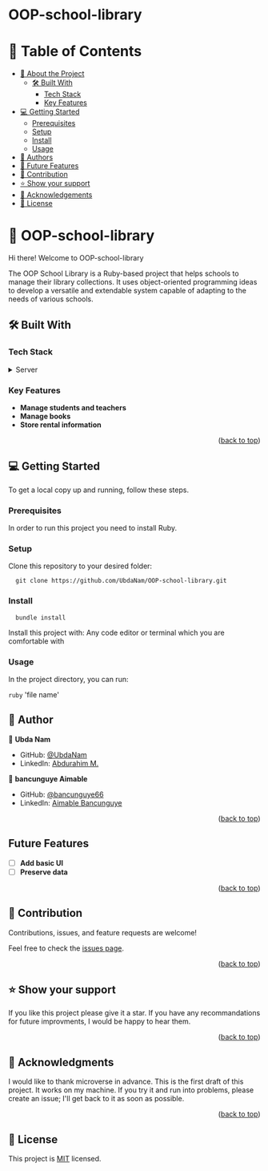 # OOP-school-library

<a name="readme-top"></a>

<!-- TABLE OF CONTENTS -->

# 📗 Table of Contents

- [📖 About the Project](#about-project)
  - [🛠 Built With](#built-with)
    - [Tech Stack](#tech-stack)
    - [Key Features](#key-features)
- [💻 Getting Started](#getting-started)
  - [Prerequisites](#prerequisites)
  - [Setup](#setup)
  - [Install](#install)
  - [Usage](#usage)
- [👥 Authors](#authors)
- [🔭 Future Features](#future-features)
- [🤝 Contribution](#contributing)
- [⭐️ Show your support](#support)
- [🙏 Acknowledgements](#acknowledgements)
- [📝 License](#license)

<!-- PROJECT DESCRIPTION -->

# 📖 OOP-school-library <a name="about-project">

Hi there! Welcome to OOP-school-library</a>

The OOP School Library is a Ruby-based project that helps schools to manage their library collections. It uses object-oriented programming ideas to develop a versatile and extendable system capable of adapting to the needs of various schools.

## 🛠 Built With <a name="built-with"></a>

### Tech Stack <a name="tech-stack"></a>

<details>
<summary>Server</summary>
  <ul>
    <li><a href="https://www.ruby-lang.org/">Ruby</a></li>
  </ul>
</details>

### Key Features <a name="key-features"></a>

- **Manage students and teachers**
- **Manage books**
- **Store rental information**

<p align="right">(<a href="#readme-top">back to top</a>)</p>

<!-- GETTING STARTED -->

## 💻 Getting Started <a name="getting-started"></a>

To get a local copy up and running, follow these steps.

### Prerequisites

In order to run this project you need to install Ruby.

### Setup

Clone this repository to your desired folder:

```snippet
  git clone https://github.com/UbdaNam/OOP-school-library.git
```

### Install

```snippet
  bundle install
```

Install this project with: Any code editor or terminal which you are comfortable with

### Usage

In the project directory, you can run:

`ruby` 'file name'

<!-- AUTHORS -->

## 👥 Author <a name="authors"></a>

👤 **Ubda Nam**

- GitHub: [@UbdaNam](https://github.com/UbdaNam)
- LinkedIn: [Abdurahim M.](https://www.linkedin.com/in/abdurahim-miftah/)

👤 **bancunguye Aimable**

- GitHub: [@bancunguye66](https://github.com/bancunguye66)
- LinkedIn: [Aimable Bancunguye](https://www.linkedin.com/in/aimable-bancunguye-aba703143/)

<p align="right">(<a href="#readme-top">back to top</a>)</p>

<!-- FUTURE FEATURES -->

## Future Features <a name="future-features"></a>

- [ ] **Add basic UI**
- [ ] **Preserve data**

<p align="right">(<a href="#readme-top">back to top</a>)</p>

<!-- CONTRIBUTING -->

## 🤝 Contribution <a name="contributing"></a>

Contributions, issues, and feature requests are welcome!

Feel free to check the [issues page](https://github.com/UbdaNam/OOP-school-library/issues).

<p align="right">(<a href="#readme-top">back to top</a>)</p>

<!-- SUPPORT -->

## ⭐ Show your support <a name="support"></a>

If you like this project please give it a star. If you have any recommandations for future improvments, I would be happy to hear them.

<p align="right">(<a href="#readme-top">back to top</a>)</p>

<!-- ACKNOWLEDGEMENTS -->

## 🙏 Acknowledgments <a name="acknowledgements"></a>

I would like to thank microverse in advance. This is the first draft of this project. It works on my machine. If you try it and run into problems, please create an issue; I'll get back to it as soon as possible.

<p align="right">(<a href="#readme-top">back to top</a>)</p>

## 📝 License <a name="license"></a>

This project is [MIT](./LICENSE) licensed.
